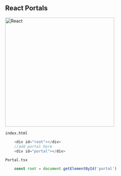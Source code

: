 ## React Portals

<img src="https://images.unsplash.com/photo-1527409335569-f0e5c91fa707?ixlib=rb-4.0.3&ixid=MnwxMjA3fDB8MHxwaG90by1wYWdlfHx8fGVufDB8fHx8&auto=format&fit=crop&w=1770&q=80" alt="React" width="350" />

`index.html`

```JavaScript
    <div id="root"></div>
    //add portal here
    <div id="portal"></div>
```

`Portal.tsx`

```JavaScript
    const root = document.getElementById('portal')
```